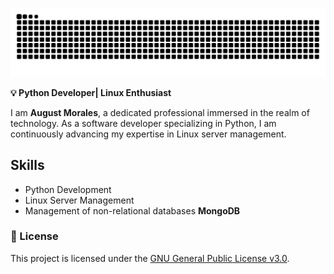 ![Contributions](github-user-contribution.svg)

**💡 Python Developer| Linux Enthusiast**

I   am **August Morales**, a dedicated professional immersed in the realm of technology. As a software developer specializing in Python, I am continuously advancing my expertise in Linux server management.

## Skills
- Python Development
- Linux Server Management
- Management of non-relational databases **MongoDB**




### 📃 License

This project is licensed under the [GNU General Public License v3.0](https://www.gnu.org/licenses/gpl-3.0.html).

